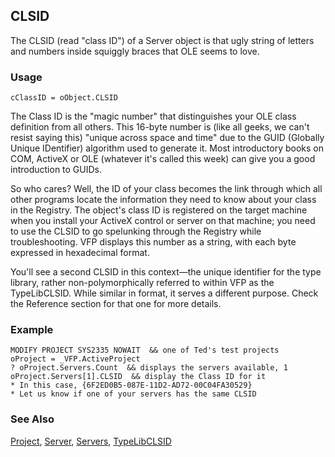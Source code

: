 ## CLSID

The CLSID (read "class ID") of a Server object is that ugly string of letters and numbers inside squiggly braces that OLE seems to love.

### Usage

```foxpro
cClassID = oObject.CLSID
```

The Class ID is the "magic number" that distinguishes your OLE class definition from all others. This 16-byte number is (like all geeks, we can't resist saying this) "unique across space and time" due to the GUID (Globally Unique IDentifier) algorithm used to generate it. Most introductory books on COM, ActiveX or OLE (whatever it's called this week) can give you a good introduction to GUIDs.

So who cares? Well, the ID of your class becomes the link through which all other programs locate the information they need to know about your class in the Registry. The object's class ID is registered on the target machine when you install your ActiveX control or server on that machine; you need to use the CLSID to go spelunking through the Registry while troubleshooting. VFP displays this number as a string, with each byte expressed in hexadecimal format.

You'll see a second CLSID in this context&mdash;the unique identifier for the type library, rather non-polymorphically referred to within VFP as the TypeLibCLSID. While similar in format, it serves a different purpose. Check the Reference section for that one for more details.

### Example

```foxpro
MODIFY PROJECT SYS2335 NOWAIT  && one of Ted's test projects
oProject = _VFP.ActiveProject
? oProject.Servers.Count  && displays the servers available, 1
oProject.Servers[1].CLSID  && display the Class ID for it
* In this case, {6F2ED0B5-087E-11D2-AD72-00C04FA30529}
* Let us know if one of your servers has the same CLSID
```
### See Also

[Project](s4g730.md), [Server](s4g756.md), [Servers](s4g754.md), [TypeLibCLSID](s4g740.md)